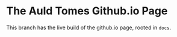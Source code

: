 # The Auld Tomes Github.io Page

This branch has the live build of the github.io page, rooted in `docs`.
